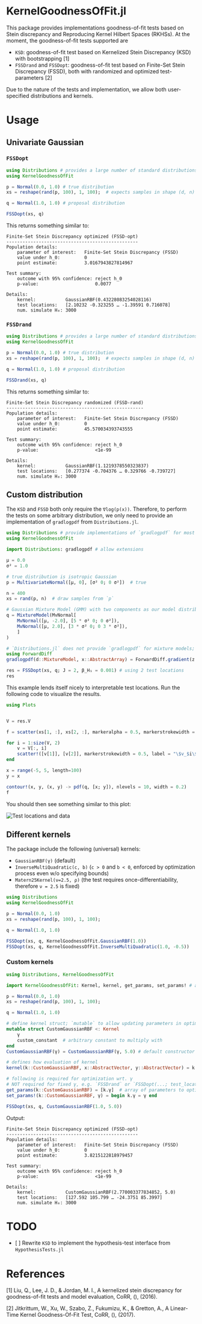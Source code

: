 # KernelGoodnessOfFit.jl

This package provides implementations goodness-of-fit tests based on Stein discrepancy and Reproducing Kernel Hilbert Spaces (RKHSs). At the moment, the goodness-of-fit tests supported are
- `KSD`: goodness-of-fit test based on Kernelized Stein Discrepancy (KSD) with bootstrapping [1]
- `FSSDrand` and `FSSDopt`: goodness-of-fit test based on Finite-Set Stein Discrepancy (FSSD), both with randomized and optimized test-parameters [2]

Due to the nature of the tests and implementation, we allow both user-specified distributions and kernels.

# Usage
## Univariate Gaussian
### `FSSDopt`
```julia
using Distributions # provides a large number of standard distributions
using KernelGoodnessOfFit

p = Normal(0.0, 1.0) # true distribution
xs = reshape(rand(p, 100), 1, 100);  # expects samples in shape (d, n) for d-dimensional data

q = Normal(1.0, 1.0) # proposal distribution

FSSDopt(xs, q)
```

This returns something similar to:

```
Finite-Set Stein Discrepancy optimized (FSSD-opt)
-------------------------------------------------
Population details:
    parameter of interest:   Finite-Set Stein Discrepancy (FSSD)
    value under h_0:         0
    point estimate:          3.0167943827814967

Test summary:
    outcome with 95% confidence: reject h_0
    p-value:                     0.0077

Details:
    kernel:           GaussianRBF(0.43228083254028116)
    test locations:   [2.10232 -0.323255 … -1.39591 0.716078]
    num. simulate H₀: 3000
```

### `FSSDrand`
```julia
using Distributions # provides a large number of standard distributions
using KernelGoodnessOfFit

p = Normal(0.0, 1.0) # true distribution
xs = reshape(rand(p, 100), 1, 100);  # expects samples in shape (d, n) for d-dimensional data

q = Normal(1.0, 1.0) # proposal distribution

FSSDrand(xs, q)
```

This returns something similar to:

```
Finite-Set Stein Discrepancy randomized (FSSD-rand)
---------------------------------------------------
Population details:
    parameter of interest:   Finite-Set Stein Discrepancy (FSSD)
    value under h_0:         0
    point estimate:          45.570034393743555

Test summary:
    outcome with 95% confidence: reject h_0
    p-value:                     <1e-99

Details:
    kernel:           GaussianRBF(1.1219378550323837)
    test locations:   [0.277374 -0.704376 … 0.329766 -0.739727]
    num. simulate H₀: 3000
```

## Custom distribution
The `KSD` and `FSSD` both only require the `∇log(p(x))`. Therefore, to perform the tests on some arbitrary distribution, we only need to provide an implementation of `gradlogpdf` from `Distributions.jl`.

```julia
using Distributions # provide implementations of `gradlogpdf` for most standard distributions
using KernelGoodnessOfFit

import Distributions: gradlogpdf # allow extensions

μ = 0.0
σ² = 1.0

# true distribution is isotropic Gaussian
p = MultivariateNormal([μ, 0], [σ² 0; 0 σ²])  # true

n = 400
xs = rand(p, n)  # draw samples from `p`

# Gaussian Mixture Model (GMM) with two components as our model distribution
q = MixtureModel(MvNormal[ 
    MvNormal([μ, -2.0], [5 * σ² 0; 0 σ²]),
    MvNormal([μ, 2.0], [3 * σ² 0; 0 3 * σ²]),
    ]
)

# `Distributions.jl` does not provide `gradlogpdf` for mixture models; auto-differentiation using `ForwardDiff.jl` to the rescue!
using ForwardDiff
gradlogpdf(d::MixtureModel, x::AbstractArray) = ForwardDiff.gradient(z -> log(pdf(d, z)), x)

res = FSSDopt(xs, q; J = 2, β_H₁ = 0.001) # using 2 test locations
res
```

This example lends itself nicely to interpretable test locations. Run the following code to visualize the results.

```julia
using Plots


V = res.V

f = scatter(xs[1, :], xs[2, :], markeralpha = 0.5, markerstrokewidth = 0.1, label = "\$x_i \\sim p\$")

for i = 1:size(V, 2)
    v = V[:, i]
    scatter!([v[1]], [v[2]], markerstrokewidth = 0.5, label = "\$v_$i\$", color = "red")
end

x = range(-5, 5, length=100)
y = x

contour!(x, y, (x, y) -> pdf(q, [x; y]), nlevels = 10, width = 0.2)
f
```
You should then see something similar to this plot:

![Test locations and data](https://github.com/torfjelde/KernelGoodnessOfFit.jl/blob/master/GMM_2D_test.png)

## Different kernels
The package include the following (universal) kernels:
- `GaussianRBF(γ)` (default)
- `InverseMultiQuadratic(c, b)` (`c > 0` and `b < 0`, enforced by optimization process even w/o specifying bounds)
- `Matern25Kernel(ν=2.5, ρ)` (the test requires once-differentiability, therefore `ν = 2.5` is fixed)

```julia
using Distributions
using KernelGoodnessOfFit

p = Normal(0.0, 1.0)
xs = reshape(rand(p, 100), 1, 100);

q = Normal(1.0, 1.0)

FSSDopt(xs, q, KernelGoodnessOfFit.GaussianRBF(1.0))
FSSDopt(xs, q, KernelGoodnessOfFit.InverseMultiQuadratic(1.0, -0.5))
```

### Custom kernels
```julia
using Distributions, KernelGoodnessOfFit

import KernelGoodnessOfFit: Kernel, kernel, get_params, set_params! # allows extending `kernel` method

p = Normal(0.0, 1.0)
xs = reshape(rand(p, 100), 1, 100);

q = Normal(1.0, 1.0)

# define kernel struct; `mutable` to allow updating parameters in optimization process
mutable struct CustomGaussianRBF <: Kernel
    γ
    custom_constant  # arbitrary constant to multiply with
end
CustomGaussianRBF(γ) = CustomGaussianRBF(γ, 5.0) # default constructor

# defines how evaluation of kernel
kernel(k::CustomGaussianRBF, x::AbstractVector, y::AbstractVector) = k.custom_constant * exp(- 0.5 * k.γ^(-2) * sum((x - y).^2))

# following is required for optimization wrt. γ
# NOT required for fixed γ, e.g. `FSSDrand` or `FSSDopt(...; test_locations_only=true)`
get_params(k::CustomGaussianRBF) = [k.γ]  # array of parameters to optimize => `custom_constant` stays fixed
set_params!(k::CustomGaussianRBF, γ) = begin k.γ = γ end

FSSDopt(xs, q, CustomGaussianRBF(1.0, 5.0))
```

Output:
```
Finite-Set Stein Discrepancy optimized (FSSD-opt)
-------------------------------------------------
Population details:
    parameter of interest:   Finite-Set Stein Discrepancy (FSSD)
    value under h_0:         0
    point estimate:          3.8215122818979457

Test summary:
    outcome with 95% confidence: reject h_0
    p-value:                     <1e-99

Details:
    kernel:           CustomGaussianRBF(2.770003377834852, 5.0)
    test locations:   [127.592 105.799 … -24.3751 85.3997]
    num. simulate H₀: 3000
```

# TODO
- [ ] Rewrite `KSD` to implement the hypothesis-test interface from `HypothesisTests.jl`

# References
[1] Liu, Q., Lee, J. D., & Jordan, M. I., A kernelized stein discrepancy for goodness-of-fit tests and model evaluation, CoRR, (),  (2016). 

[2] Jitkrittum, W., Xu, W., Szabo, Z., Fukumizu, K., & Gretton, A., A Linear-Time Kernel Goodness-Of-Fit Test, CoRR, (),  (2017). 
